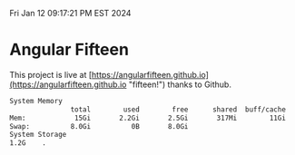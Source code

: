 Fri Jan 12 09:17:21 PM EST 2024

# Angular Fifteen


This project is live at [https://angularfifteen.github.io](https://angularfifteen.github.io "fifteen!") thanks to Github.

```bash
System Memory
               total        used        free      shared  buff/cache   available
Mem:            15Gi       2.2Gi       2.5Gi       317Mi        11Gi        13Gi
Swap:          8.0Gi          0B       8.0Gi
System Storage
1.2G	.
